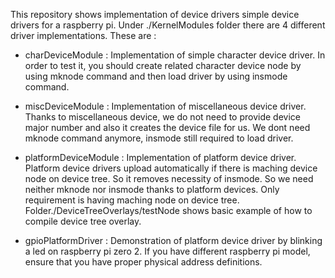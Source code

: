 This repository shows implementation of device drivers simple device drivers for a raspberry pi. Under ./KernelModules folder there are 4 different driver implementations. These are : 

- charDeviceModule :  Implementation of simple character device driver. In order to test it, you should create related character device node by using mknode command and then load driver by using insmode command.

- miscDeviceModule : Implementation of miscellaneous device driver. Thanks to miscellaneous device, we do not need to provide device major number and also it creates the device file for us. We dont need mknode command anymore, insmode still required to load driver.

- platformDeviceModule : Implementation of platform device driver. Platform device drivers upload automatically if there is maching device node on device tree. So it removes necessity of insmode. So we need neither mknode nor insmode thanks to platform devices. Only requirement is having maching node on device tree. Folder./DeviceTreeOverlays/testNode shows basic example of how to compile device tree overlay.

- gpioPlatformDriver : Demonstration of platform device driver by blinking a led on raspberry pi zero 2. If you have different raspberry pi model, ensure that you have proper physical address definitions.